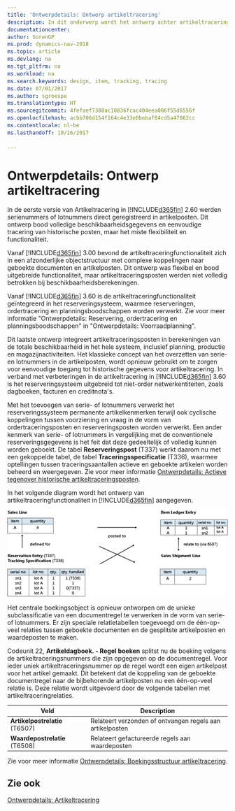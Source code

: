 ```yaml
---
title: 'Ontwerpdetails: Ontwerp artikeltracering'
description: In dit onderwerp wordt het ontwerp achter artikeltracering in [!INCLUDE[d365fin](includes/d365fin_md.md)] beschreven.
documentationcenter: 
author: SorenGP
ms.prod: dynamics-nav-2018
ms.topic: article
ms.devlang: na
ms.tgt_pltfrm: na
ms.workload: na
ms.search.keywords: design, item, tracking, tracing
ms.date: 07/01/2017
ms.author: sgroespe
ms.translationtype: HT
ms.sourcegitcommit: 4fefaef7380ac10836fcac404eea006f55d8556f
ms.openlocfilehash: acbb706d154f164c4e33e0bebaf84cd5a47862cc
ms.contentlocale: nl-be
ms.lasthandoff: 10/16/2017

---
```

# <a name="design-details-item-tracking-design"></a>Ontwerpdetails: Ontwerp artikeltracering
In de eerste versie van Artikeltracering in [!INCLUDE[d365fin](includes/d365fin_md.md)] 2.60 werden serienummers of lotnummers direct geregistreerd in artikelposten. Dit ontwerp bood volledige beschikbaarheidsgegevens en eenvoudige tracering van historische posten, maar het miste flexibiliteit en functionaliteit.  

Vanaf [!INCLUDE[d365fin](includes/d365fin_md.md)] 3.00 bevond de artikeltraceringfunctionaliteit zich in een afzonderlijke objectstructuur met complexe koppelingen naar geboekte documenten en artikelposten. Dit ontwerp was flexibel en bood uitgebreide functionaliteit, maar artikeltraceringsposten werden niet volledig betrokken bij beschikbaarheidsberekeningen.  

Vanaf [!INCLUDE[d365fin](includes/d365fin_md.md)] 3.60 is de artikeltraceringfunctionaliteit geïntegreerd in het reserveringsysteem, waarmee reserveringen, ordertracering en planningsboodschappen worden verwerkt. Zie voor meer informatie "Ontwerpdetails: Reservering, ordertracering en planningsboodschappen" in "Ontwerpdetails: Voorraadplanning".  

Dit laatste ontwerp integreert artikeltraceringsposten in berekeningen van de totale beschikbaarheid in het hele systeem, inclusief planning, productie en magazijnactiviteiten. Het klassieke concept van het overzetten van serie- en lotnummers in de artikelposten, wordt opnieuw gebruikt om te zorgen voor eenvoudige toegang tot historische gegevens voor artikeltracering. In verband met verbeteringen in de artikeltracering in [!INCLUDE[d365fin](includes/d365fin_md.md)] 3.60 is het reserveringsysteem uitgebreid tot niet-order netwerkentiteiten, zoals dagboeken, facturen en creditnota's.  

Met het toevoegen van serie- of lotnummers verwerkt het reserveringssysteem permanente artikelkenmerken terwijl ook cyclische koppelingen tussen voorziening en vraag in de vorm van ordertraceringsposten en reserveringsposten worden verwerkt. Een ander kenmerk van serie- of lotnummers in vergelijking met de conventionele reserveringsgegevens is het feit dat deze gedeeltelijk of volledig kunnen worden geboekt. De tabel **Reserveringspost** (T337) werkt daarom nu met een gekoppelde tabel, de tabel **Traceringsspecificatie** (T336), waarmee optellingen tussen traceringsaantallen actieve en geboekte artikelen worden beheerd en weergegeven. Zie voor meer informatie [Ontwerpdetails: Actieve tegenover historische artikeltraceringsposten](design-details-active-versus-historic-item-tracking-entries.md).  

In het volgende diagram wordt het ontwerp van artikeltraceringfunctionaliteit in [!INCLUDE[d365fin](includes/d365fin_md.md)] aangegeven.  

![Artikeltraceringontwerp](media/design_details_item_tracking_design.png "design_details_item_tracking_design")  

Het centrale boekingsobject is opnieuw ontworpen om de unieke subclassificatie van een documentregel te verwerken in de vorm van serie- of lotnummers. Er zijn speciale relatietabellen toegevoegd om de één-op-veel relaties tussen geboekte documenten en de gesplitste artikelposten en waardeposten te maken.  

Codeunit 22, **Artikeldagboek. - Regel boeken** splitst nu de boeking volgens de artikeltraceringsnummers die zijn opgegeven op de documentregel. Voor ieder uniek artikeltraceringsnummer op de regel wordt een eigen artikelpost voor het artikel gemaakt. Dit betekent dat de koppeling van de geboekte documentregel naar de bijbehorende artikelposten nu een één-op-veel relatie is. Deze relatie wordt uitgevoerd door de volgende tabellen met artikeltraceringrelaties.  

|Veld|Description|  
|---------------|---------------------------------------|  
|**Artikelpostrelatie** (T6507)|Relateert verzonden of ontvangen regels aan artikelposten|  
|**Waardepostrelatie** (T6508)|Relateert gefactureerde regels aan waardeposten|  

Zie voor meer informatie [Ontwerpdetails: Boekingsstructuur artikeltracering](design-details-item-tracking-posting-structure.md).  

## <a name="see-also"></a>Zie ook  
[Ontwerpdetails: Artikeltracering](design-details-item-tracking.md)

